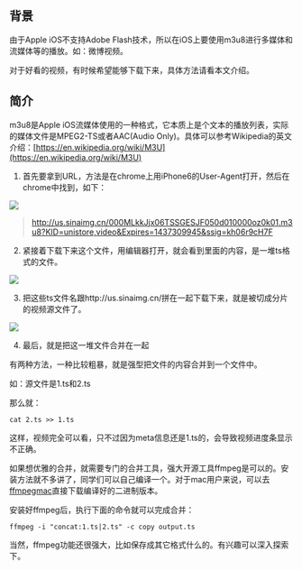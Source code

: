## 背景

由于Apple iOS不支持Adobe Flash技术，所以在iOS上要使用m3u8进行多媒体和流媒体等的播放。如：微博视频。

对于好看的视频，有时候希望能够下载下来，具体方法请看本文介绍。

## 简介

m3u8是Apple iOS流媒体使用的一种格式，它本质上是个文本的播放列表，实际的媒体文件是MPEG2-TS或者AAC(Audio Only)。具体可以参考Wikipedia的英文介绍：[https://en.wikipedia.org/wiki/M3U](https://en.wikipedia.org/wiki/M3U)

1. 首先要拿到URL，方法是在chrome上用iPhone6的User-Agent打开，然后在chrome中找到，如下：

![](http://crispgm.com/image/video-url.png)

> http://us.sinaimg.cn/000MLkkJjx06TSSGESJF050d010000oz0k01.m3u8?KID=unistore,video&Expires=1437309945&ssig=kh06r9cH7F

2. 紧接着下载下来这个文件，用编辑器打开，就会看到里面的内容，是一堆ts格式的文件。

![](http://crispgm.com/image/m3u8-file-content.png)

3. 把这些ts文件名跟http://us.sinaimg.cn/拼在一起下载下来，就是被切成分片的视频源文件了。

![](http://crispgm.com/image/ts-file.png)

4. 最后，就是把这一堆文件合并在一起

有两种方法，一种比较粗暴，就是强型把文件的内容合并到一个文件中。

如：源文件是1.ts和2.ts

那么就：

    cat 2.ts >> 1.ts

这样，视频完全可以看，只不过因为meta信息还是1.ts的，会导致视频进度条显示不正确。

如果想优雅的合并，就需要专门的合并工具，强大开源工具ffmpeg是可以的。安装方法就不多讲了，同学们可以自己编译一个。对于mac用户来说，可以去[ffmpegmac](http://ffmpegmac.net/)直接下载编译好的二进制版本。

安装好ffmpeg后，执行下面的命令就可以完成合并：

    ffmpeg -i "concat:1.ts|2.ts" -c copy output.ts

当然，ffmpeg功能还很强大，比如保存成其它格式什么的。有兴趣可以深入探索下。

